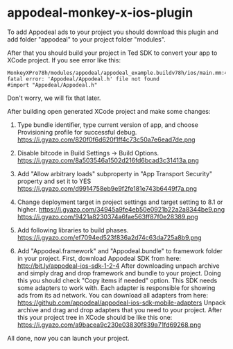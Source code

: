 # appodeal-monkey-x-ios-plugin

To add Appodeal ads to your project you should download this plugin and add folder "appodeal" to your project folder "modules".

After that you should build your project in Ted SDK to convert your app to XCode project.
If you see error like this: 
```
MonkeyXPro78h/modules/appodeal/appodeal_example.buildv78h/ios/main.mm:4290:9: fatal error: 'Appodeal/Appodeal.h' file not found
#import "Appodeal/Appodeal.h"
```
Don't worry, we will fix that later.

After building open generated XCode project and make some changes:

1. Type bundle identifier, type current version of app, and choose Provisioning profile for successful debug.
https://i.gyazo.com/820f0f6d620f1ff4c73c50a7e6ead7de.png

2. Disable bitcode in Build Settings -> Build Options.
https://i.gyazo.com/8a503546a1502d216fd6bcad3c31413a.png

3. Add "Allow arbitrary loads" subproperty in "App Transport Security" property and set it to YES
https://i.gyazo.com/d9914758eb9e9f2fe181e743b6449f7a.png

4. Change deployment target in project settings and target setting to 8.1 or higher.
https://i.gyazo.com/34945a9fe4eb50e0921b22a2a8344be9.png
https://i.gyazo.com/9421a8230374a6fae563ff87f0e28389.png

5. Add following libraries to build phases.
https://i.gyazo.com/ef7094ed523f836a2d74c63da725a8b9.png

6. Add "Appodeal.framework" and "Appodeal.bundle" to framework folder in your project. 
First, download Appodeal SDK from here: http://bit.ly/appodeal-ios-sdk-1-2-4
After downloading unpach archive and simply drag and drop framework and bundle to your project. Doing this you should check "Copy items if needed" option.
This SDK needs some adapters to work with. Each adapter is responsible for showing ads from its ad network.
You can download all adapters from here: https://github.com/appodeal/appodeal-ios-sdk-mobile-adapters
Unpack archive and drag and drop adapters that you need to your project.
After this your project tree in XCode should be like this one:
https://i.gyazo.com/a9bacea9c230e03830f839a71fd69268.png

All done, now you can launch your project.
